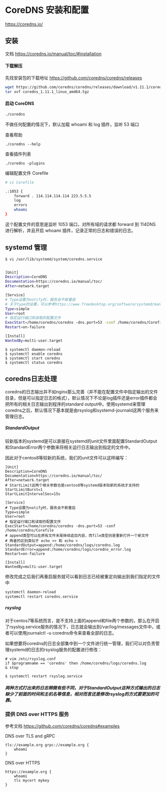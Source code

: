 # CoreDNS 安装和配置

 https://coredns.io/

 ## 安装

 文档 https://coredns.io/manual/toc/#installation

#### 下载解压

先找安装包的下载地址 https://github.com/coredns/coredns/releases

```bash
wget https://github.com/coredns/coredns/releases/download/v1.11.1/coredns_1.11.1_linux_amd64.tgz
tar xvf coredns_1.11.1_linux_amd64.tgz
```

#### 启动 CoreDNS

```bash
./coredns
```

不做任何配置的情况下，默认加载 whoami 和 log 插件，监听 53 端口

查看帮助
```
./coredns --help
```

查看插件列表
```
./coredns -plugins
```

编辑配置文件 Corefile

``` bash
# vi Corefile

.:1053 {
    forward . 114.114.114.114 223.5.5.5
    log
    errors
    whoami
}

```

这个配置文件的意思是监听 1053 端口，对所有域的请求都 forward 到 114DNS 进行解析，并且开启 whoami 插件，记录正常的日志和错误的日志。



## systemd 管理
``` bash
$ vi /usr/lib/systemd/system/coredns.service


[Unit]
Description=CoreDNS
Documentation=https://coredns.io/manual/toc/
After=network.target

[Service]
# Type设置为notify时，服务会不断重启
# 关于type的设置，可以参考https://www.freedesktop.org/software/systemd/man/systemd.service.html#Options
Type=simple
User=root
# 指定运行端口和读取的配置文件
ExecStart=/home/coredns/coredns -dns.port=53 -conf /home/coredns/Corefile
Restart=on-failure

[Install]
WantedBy=multi-user.target
```


```
$ systemctl daemon-reload
$ systemctl enable coredns
$ systemctl start coredns
$ systemctl status coredns
```

## coredns日志处理

coredns的日志输出并不如nginx那么完善（并不能在配置文件中指定输出的文件目录，但是可以指定日志的格式），默认情况下不论是log插件还是error插件都会把所有的相关日志输出到程序的standard output中。使用systemd来管理coredns之后，默认情况下基本就是由rsyslog和systemd-journald这两个服务来管理日志。

##### StandardOutput

较新版本的systemd是可以直接在systemd的unit文件里面配置StandardOutput和StandardError两个参数来将相关运行日志输出到指定的文件中。

因此对于centos8等较新的系统，我们的unit文件可以这样编写：

```
[Unit]
Description=CoreDNS
Documentation=https://coredns.io/manual/toc/
After=network.target
# StartLimit这两个相关参数也是centos8等systemd版本较新的系统才支持的
StartLimitBurst=1
StartLimitIntervalSec=15s

[Service]
# Type设置为notify时，服务会不断重启
Type=simple
User=root
# 指定运行端口和读取的配置文件
ExecStart=/home/coredns/coredns -dns.port=53 -conf /home/coredns/Corefile
# append类型可以在原有文件末尾继续追加内容，而file类型则是重新打开一个新文件
# 两者的区别类似于 echo >> 和 echo >
StandardOutput=append:/home/coredns/logs/coredns.log
StandardError=append:/home/coredns/logs/coredns_error.log
Restart=on-failure

[Install]
WantedBy=multi-user.target
```

修改完成之后我们再重启服务就可以看到日志已经被重定向输出到我们指定的文件中
```bash
systemctl daemon-reload
systemctl restart coredns.service
```


##### rsyslog
对于centos7等系统而言，是不支持上面的append和file两个参数的，那么在开启了rsyslog.service服务的情况下，日志就会输出到/var/log/messages文件中，或者可以使用journalctl -u coredns命令来查看全部的日志。

如果想要将coredns的日志全部集中到一个文件进行统一管理，我们可以对负责管理systemd的日志的rsyslog服务的配置进行修改：

```
# vim /etc/rsyslog.conf
if $programname == 'coredns' then /home/coredns/logs/coredns.log
& stop

$ systemctl restart rsyslog.service
```

##### 两种方式打出来的日志稍微有些不同，对于StandardOutput这种方式输出的日志缺少了前面的时间和主机名等信息，相对而言还是修改rsyslog的方式要更加的可靠。


### 提供 DNS over HTTPS 服务

参考文档
https://github.com/coredns/coredns#examples

DNS over TLS and gRPC

``` Corefile
tls://example.org grpc://example.org {
    whoami
}
```

DNS over HTTPS
```
https://example.org {
    whoami
    tls mycert mykey
}
```